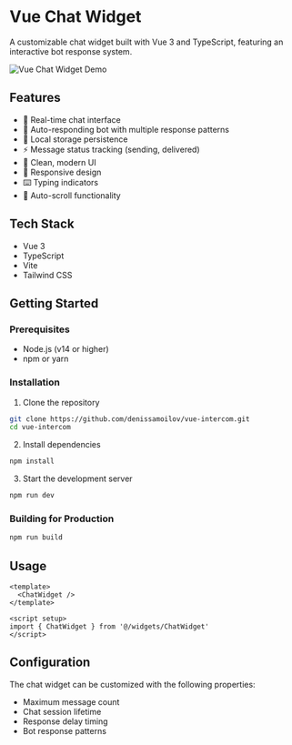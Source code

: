 # Vue Chat Widget

A customizable chat widget built with Vue 3 and TypeScript, featuring an interactive bot response system.

![Vue Chat Widget Demo](demo.gif)

## Features

- 💬 Real-time chat interface
- 🤖 Auto-responding bot with multiple response patterns
- 💾 Local storage persistence
- ⚡ Message status tracking (sending, delivered)
- 🎨 Clean, modern UI
- 📱 Responsive design
- ⌨️ Typing indicators
- 🔄 Auto-scroll functionality

## Tech Stack

- Vue 3
- TypeScript
- Vite
- Tailwind CSS

## Getting Started

### Prerequisites

- Node.js (v14 or higher)
- npm or yarn

### Installation

1. Clone the repository

```bash
git clone https://github.com/denissamoilov/vue-intercom.git
cd vue-intercom
```

2. Install dependencies

```bash
npm install
```

3. Start the development server

```bash
npm run dev
```

### Building for Production

```bash
npm run build
```

## Usage

```vue
<template>
  <ChatWidget />
</template>

<script setup>
import { ChatWidget } from '@/widgets/ChatWidget'
</script>
```

## Configuration

The chat widget can be customized with the following properties:

- Maximum message count
- Chat session lifetime
- Response delay timing
- Bot response patterns

